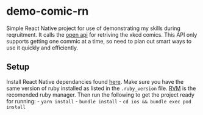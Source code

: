 # demo-comic-rn

Simple React Native project for use of demonstrating my skills during reqruitment.
It calls the [open api](https://any-api.com/xkcd_com/xkcd_com/docs/API_Description) for retriving the xkcd comics.
This API only supports getting one commic at a time, so need to plan out smart ways to use it quickly and efficiently.

## Setup

Install React Native dependancies found [here](https://reactnative.dev/docs/environment-setup?guide=native&platform=ios#installing-dependencies).
Make sure you have the same version of ruby installed as listed in the `.ruby_version` file. [RVM](https://rvm.io) is the recomended ruby manager.
Then run the following to get the project ready for running:
    - `yarn install`
    - `bundle install`
    - `cd ios && bundle exec pod install`
